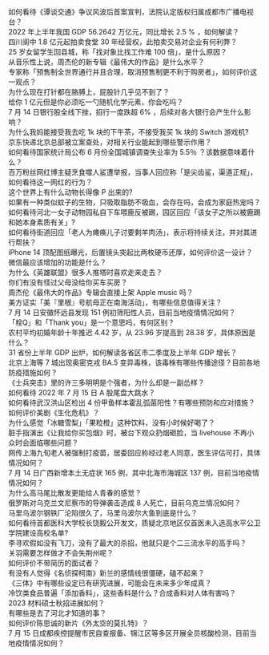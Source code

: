 如何看待《谭谈交通》争议风波后首案宣判，法院认定版权归属成都市广播电视台？  
2022 年上半年我国 GDP 56.2642 万亿元，同比增长 2.5 % ，如何解读？  
四川阆中 1.8 亿元起拍卖食堂 30 年经营权，此拍卖交易对企业有何利弊？  
25 岁女留学生回县城，称「找对象比找工作难 100 倍」，是什么原因？  
从音乐性上说，周杰伦的新专辑《最伟大的作品》是什么水平？  
专家称「预售制全世界通行并且合理，取消预售制更不利于购房者」，如何评价这一观点？  
为什么现在打针都在胳膊上，屁股针几乎见不到了？  
给你 1 亿元但是你必须吃一勺随机化学元素，你会吃吗？  
7 月 14 日银行股全线下挫，招行一度跌超 6% ，后续对各大银行会产生什么影响？  
为什么我妈能接受我去吃 1k 块的下午茶，不接受我买 1k 块的 Switch 游戏机?  
京东快递北京总部被立案查处，对相关行业能起到哪些警示作用？  
如何看待国家统计局公布 6 月份全国城镇调查失业率为 5.5％ ？该数据意味着什么？  
百万粉丝网红博主疑烹食噬人鲨遭举报，当事人回应称「是尖齿鲨，渠道正规」，如何看待这一网红的行为？  
这个世界上有什么动物长得像 P 出来的?  
如果有一种类似蚊子的生物，只吸取脂肪不吸血，会存在吗，会成为家庭热宠吗？  
如何看待河北一女子动物园私自下车喂鹿反被踢，园区回应「该女子之所以被鹿踢和她本身素质有关」?  
如何看待街道回应「老人为瘫痪儿子讨要剩羊肉汤」，表示将持续关注，并对其进行帮扶？  
iPhone 14 顶配图纸曝光，后置镜头突起比两枚硬币还厚，如何评价这一设计？  
微信最应该增加的功能是什么？  
为什么《英雄联盟》很多人推塔时喜欢走来走去？  
你们有没有怪过父母没给你买车买房？  
周杰伦《最伟大的作品》专辑会直接上架 Apple music 吗？  
美方证实「美『里根』号航母正在南海活动」，有哪些信息值得关注？  
7 月 14 日安徽怀远县发现 151 例初筛阳性人员，目前当地疫情情况如何？  
「栓Q」和「Thank you」是一个意思吗，有何区别？  
农村平均初婚年龄十年推迟 4.42 岁，从 23.96 岁提高到 28.38 岁，具体原因是什么？  
31 省份上半年 GDP 出炉，如何解读各省区市二季度及上半年 GDP 增长？  
北京上海等 7 城出现奥密克戎 BA.5 变异毒株，该毒株有哪些传播途径？目前各地防疫措施如何？  
《士兵突击》里的许三多明明是个强者，为什么却是一副怂样？  
如何看待 2022 年 7 月 15 日 A 股尾盘大跳水？  
如何看待武汉洪山区检出 4 份甲鱼样本霍乱弧菌阳性？有哪些预防和应对措施？  
如何评价美剧《生化危机》？  
为什么感觉「冰糖雪梨」「果粒橙」这种饮料，没有小时候好喝了？  
脏手指演出《让我给你买包烟》时，被台下观众扔烟砸脸，当 livehouse 不再小众时会面临哪些问题？  
网传上海九旬老人被强制打疫苗，居委回应称经过老人同意，医生评估可打，具体情况如何？  
7 月 14 日广西新增本土无症状 165 例，其中北海市海城区 137 例，目前当地疫情情况如何？  
为什么高马尾比散发更能给人青春的感觉？  
俄罗斯对乌克兰文尼察市的导弹袭击造成 8 人死亡，目前乌克兰情况如何？  
马里乌波尔钢铁厂沦陷很久了，马里乌波尔大鱼到底是什么？  
如何看待首都医科大学校长饶毅公开发文，质疑北京地区仅首医未入选高水平公卫学院建设高校名单?  
李寻欢假如没有飞刀，没有了最大的杀招，他就只是个二三流水平的高手吗？  
关羽需要怎样做才不会失荆州呢？  
如何评价不带简历的面试者？  
有没有人觉得《名侦探柯南》新兰的感情线很僵硬，磕不起来？  
《三体》中有哪些设定已有研究进展，可能会在未来多少年成真？  
冷饮类食品普遍「添加香料」，这些香料是什么？合成香料对人体有害吗？  
2023 材料硕士秋招进展如何？  
有哪些是去了河北才知道的事？  
如何评价陈思诚的新片《外太空的莫扎特》？  
7 月 15 日成都疾控提醒市民自查报备、锦江区等多区开展全员核酸检测，目前当地疫情情况如何？  
